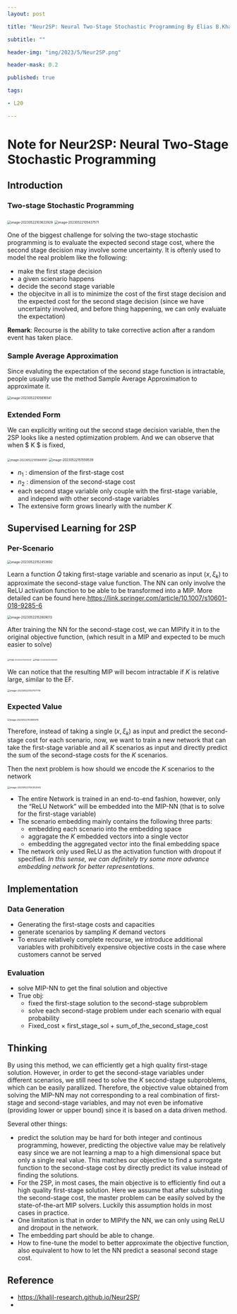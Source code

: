 ```yaml
---
layout: post

title: "Neur2SP: Neural Two-Stage Stochastic Programming By Elias B.Khalil"

subtitle: ""

header-img: "img/2023/5/Neur2SP.png"

header-mask: 0.2

published: true

tags:

- L20

---
```


# Note for Neur2SP: Neural Two-Stage Stochastic Programming

## Introduction

### Two-stage Stochastic Programming 

<img src="https://github.com/xiong-p/xiong-p.github.io/raw/master/_posts/2023/5/Neur2SP/assets/image-20230522103622929.png" alt="image-20230522103622929" style="zoom:50%;" />

<img src="https://github.com/xiong-p/xiong-p.github.io/raw/master/_posts/2023/5/Neur2SP/assets/image-20230522105437571.png" alt="image-20230522105437571" style="zoom:50%;" />

One of the biggest challenge for solving the two-stage stochastic programming is to evaluate the expected second stage cost, where the second stage decision may involve some uncertainty. It is oftenly used to model the real problem like the following:

- make the first stage decision
- a given scienario happens
- decide the second stage variable
- the objecitve in all is to minimize the cost of the first stage decision and the expected cost for the second stage decision (since we have uncertainty involved, and before thing happening, we can only evaluate the expectation)

**Remark**: Recourse is the ability to take corrective action after a random event has taken place.

### Sample Average Approximation

Since evaluting the expectation of the second stage function is intractable, people usually use the method Sample Average Approximation to approximate it.

<img src="https://github.com/xiong-p/xiong-p.github.io/raw/master/_posts/2023/5/Neur2SP/assets/image-20230522105616541.png" alt="image-20230522105616541" style="zoom:50%;" />

### Extended Form

We can explicitly writing out the second stage decision variable, then the 2SP looks like a nested optimization problem. And we can observe that when $ K $ is fixed, 

<img src="https://github.com/xiong-p/xiong-p.github.io/raw/master/_posts/2023/5/Neur2SP/assets/image-20230522105848191.png" alt="image-20230522105848191" style="zoom:45%;" />

<img src="https://github.com/xiong-p/xiong-p.github.io/raw/master/_posts/2023/5/Neur2SP/assets/image-20230522151559539.png" alt="image-20230522151559539" style="zoom:50%;" />

- $n_1$ : dimension of the first-stage cost
- $n_2$ : dimension of the second-stage cost
- each second stage variable only couple with the first-stage variable, and independ with other second-stage variables
- The extensive form grows linearly with the number $K$

## Supervised Learning for 2SP

### Per-Scenario

<img src="https://github.com/xiong-p/xiong-p.github.io/raw/master/_posts/2023/5/Neur2SP/assets/image-20230522152453692.png" alt="image-20230522152453692" style="zoom:50%;" />

Learn a function $\tilde{Q}$ taking first-stage variable and scenario as input $(x, \xi_k)$ to approximate the second-stage value function. The NN can only involve the ReLU activation function to be able to be transformed into a MIP. More detailed can be found here.https://link.springer.com/article/10.1007/s10601-018-9285-6

<img src="https://github.com/xiong-p/xiong-p.github.io/raw/master/_posts/2023/5/Neur2SP/assets/image-20230522152809013.png" alt="image-20230522152809013" style="zoom:50%;" />

After training the NN for the second-stage cost, we can MIPify it in to the original objective function, (which result in a MIP and expected to be much easier to solve)

<img src="https://github.com/xiong-p/xiong-p.github.io/raw/master/_posts/2023/5/Neur2SP/assets/image-20230522152925341.png" alt="image-20230522152925341" style="zoom:27%;" />

<img src="https://github.com/xiong-p/xiong-p.github.io/raw/master/_posts/2023/5/Neur2SP/assets/image-20230522153505597.png" alt="image-20230522153505597" style="zoom:27%;" />

We can notice that the resulting MIP will becom intractable if $K$ is relative large, similar to the EF.

<img src="https://github.com/xiong-p/xiong-p.github.io/raw/master/_posts/2023/5/Neur2SP/assets/image-20230522153757774.png" alt="image-20230522153757774" style="zoom:37%;" />

### Expected Value

<img src="https://github.com/xiong-p/xiong-p.github.io/raw/master/_posts/2023/5/Neur2SP/assets/image-20230522153905415.png" alt="image-20230522153905415" style="zoom:35%;" />

Therefore, instead of taking a single $(x, \xi_k)$ as input and predict the second-stage cost for each scenario, now, we want to train a new network that can take the first-stage variable and all $K$ scenarios as input and directly predict the sum of the second-stage costs for the $K$ scenarios. 

Then the next problem is how should we encode the $K$ scenarios to the network

<img src="https://github.com/xiong-p/xiong-p.github.io/raw/master/_posts/2023/5/Neur2SP/assets/image-20230522154352542.png" alt="image-20230522154352542" style="zoom:37%;" />

- The entire Network is trained in an end-to-end fashion, however, only the “ReLU Network” will be embedded into the MIP-NN (that is to solve for the first-stage variable)
- The scenario embedding mainly contains the following three parts:
  - embedding each scenario into the embedding space 
  - aggragate the $K$ embedded vectors into a single vector
  - embedding the aggregated vector into the final embedding space
- The network only used ReLU as the activation function with dropout if specified. *In this sense, we can definitely try some more advance embedding network for better representations.*

## Implementation

### Data Generation

- Generating the first-stage costs and capacities
- generate scenarios by sampling $K$ demand vectors
- To ensure relatively complete recourse, we introduce additional variables with prohibitively expensive objective costs in the case where customers cannot be served

### Evaluation

- solve MIP-NN to get the final solution and objective
- True obj: 
  - fixed the first-stage solution to the second-stage subproblem
  - solve each second-stage problem under each scenario with equal probability
  - Fixed_cost $\times$ first_stage_sol + sum_of_the_second_stage_cost

## Thinking

By using this method, we can efficiently get a high quality first-stage solution. However, in order to get the second-stage variables under different scenarios, we still need to solve the $K$ second-stage subproblems, which can be easily parallized. Therefore, the objective value obtained from solving the MIP-NN may not corresponding to a real combination of first-stage and second-stage variables, and may not even be infomative (providing lower or upper bound) since it is based on a data driven method. 

Several other things:

- predict the solution may be hard for both integer and continous programming, however, predicting the objective value may be relatively easy since we are not learning a map to a high dimensional space but only a single real value. This matches our objective to find a surrogate function to the second-stage cost by directly predict its value instead of finding the solutions. 
- For the 2SP, in most cases, the main objective is to efficiently find out a high quality first-stage solution. Here we assume that after subsituting the second-stage cost, the master problem can be easily solved by the state-of-the-art MIP solvers. Luckily this assumption holds in most cases in practice.
- One limitation is that in order to MIPify the NN, we can only using ReLU and dropout in the network.
- The embedding part should be able to change. 
- How to fine-tune the model to better approximate the objective function, also equivalent to how to let the NN predict a seasonal second stage cost. 

## Reference

- https://khalil-research.github.io/Neur2SP/
- 